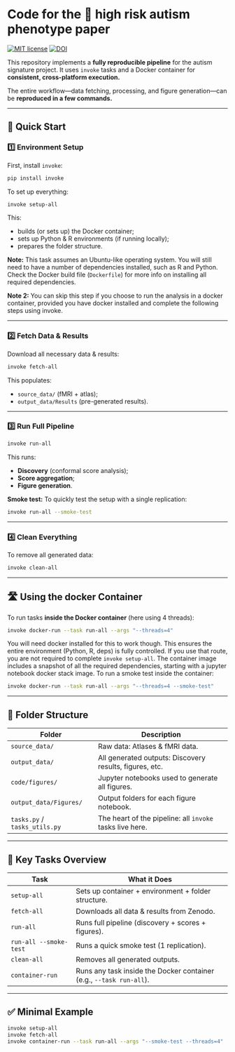 # Code for the 🧠 high risk autism phenotype paper
[![MIT license](https://img.shields.io/badge/License-MIT-blue.svg)](https://lbesson.mit-license.org/)
[![DOI](https://img.shields.io/badge/DOI-10.1101%2F2020.06.01.127688%20-informational)](https://doi.org/10.1101/2020.06.01.127688 )

This repository implements a **fully reproducible pipeline** for the autism signature project. It uses `invoke` tasks and a Docker container for **consistent, cross-platform execution.**

The entire workflow—data fetching, processing, and figure generation—can be **reproduced in a few commands.**

---

## 🚀 Quick Start

### 1️⃣ Environment Setup

First, install `invoke`:

```bash
pip install invoke
```

To set up everything:

```bash
invoke setup-all
```

This:

* builds (or sets up) the Docker container;
* sets up Python & R environments (if running locally);
* prepares the folder structure.

**Note:**
This task assumes an Ubuntu-like operating system. You will still need to have a number of dependencies installed, such as R and Python. Check the Docker build file (`Dockerfile`) for more info on installing all required dependencies.

**Note 2:**
You can skip this step if you choose to run the analysis in a docker container, provided you have docker installed and complete the following steps using invoke.

---

### 2️⃣ Fetch Data & Results

Download all necessary data & results:

```bash
invoke fetch-all
```

This populates:

* `source_data/` (fMRI + atlas);
* `output_data/Results` (pre-generated results).

---

### 3️⃣ Run Full Pipeline

```bash
invoke run-all
```

This runs:

* **Discovery** (conformal score analysis);
* **Score aggregation**;
* **Figure generation**.

**Smoke test:** To quickly test the setup with a single replication:

```bash
invoke run-all --smoke-test
```

---

### 4️⃣ Clean Everything

To remove all generated data:

```bash
invoke clean-all
```

---

## 🛣️ Using the docker Container

To run tasks **inside the Docker container** (here using 4 threads):

```bash
invoke docker-run --task run-all --args "--threads=4"
```

You will need docker installed for this to work though. This ensures the entire environment (Python, R, deps) is fully controlled. If you use that route, you are not required to complete `invoke setup-all`. The container image includes a snapshot of all the required dependencies, starting with a jupyter notebook docker stack image. To run a smoke test inside the container:
```bash
invoke docker-run --task run-all --args "--threads=4 --smoke-test"
```


---

## 📁 Folder Structure

| Folder                        | Description                                              |
| ----------------------------- | -------------------------------------------------------- |
| `source_data/`                | Raw data: Atlases & fMRI data.                           |
| `output_data/`                | All generated outputs: Discovery results, figures, etc.  |
| `code/figures/`               | Jupyter notebooks used to generate all figures.          |
| `output_data/Figures/`        | Output folders for each figure notebook.                 |
| `tasks.py` / `tasks_utils.py` | The heart of the pipeline: all `invoke` tasks live here. |

---

## 📝 Key Tasks Overview

| Task                   | What it Does                                                        |
| ---------------------- | ------------------------------------------------------------------- |
| `setup-all`            | Sets up container + environment + folder structure.                 |
| `fetch-all`            | Downloads all data & results from Zenodo.                           |
| `run-all`              | Runs full pipeline (discovery + scores + figures).                  |
| `run-all --smoke-test` | Runs a quick smoke test (1 replication).                            |
| `clean-all`            | Removes all generated outputs.                                      |
| `container-run`        | Runs any task inside the Docker container (e.g., `--task run-all`). |

---

## ✅ Minimal Example

```bash
invoke setup-all
invoke fetch-all
invoke container-run --task run-all --args "--smoke-test --threads=4"
```
